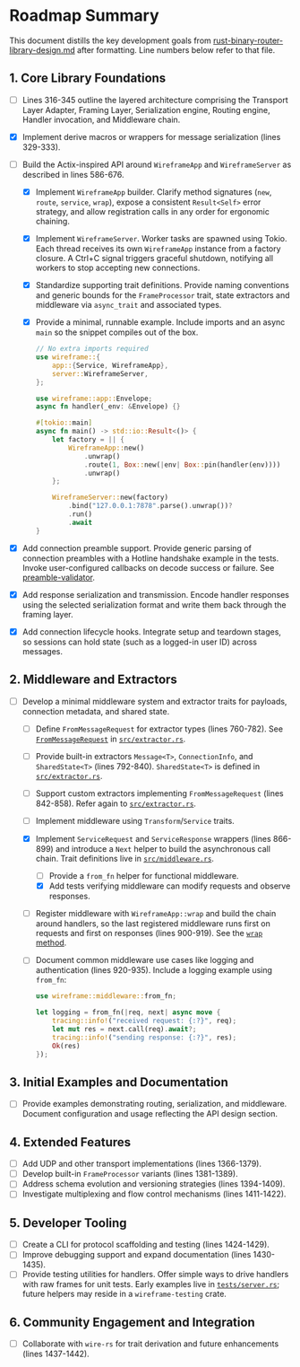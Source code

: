 # Roadmap Summary

This document distills the key development goals from
[rust-binary-router-library-design.md](rust-binary-router-library-design.md)
after formatting. Line numbers below refer to that file.

## 1. Core Library Foundations

- [ ] Lines 316-345 outline the layered architecture comprising the Transport
  Layer Adapter, Framing Layer, Serialization engine, Routing engine, Handler
  invocation, and Middleware chain.

- [x] Implement derive macros or wrappers for message serialization (lines
  329-333).

- [ ] Build the Actix-inspired API around `WireframeApp` and `WireframeServer`
  as described in lines 586-676.

  - [x] Implement `WireframeApp` builder. Clarify method signatures (`new`,
    `route`, `service`, `wrap`), expose a consistent `Result<Self>` error
    strategy, and allow registration calls in any order for ergonomic chaining.

  - [x] Implement `WireframeServer`. Worker tasks are spawned using Tokio. Each
    thread receives its own `WireframeApp` instance from a factory closure. A
    Ctrl+C signal triggers graceful shutdown, notifying all workers to stop
    accepting new connections.

  - [x] Standardize supporting trait definitions. Provide naming conventions and
    generic bounds for the `FrameProcessor` trait, state extractors and
    middleware via `async_trait` and associated types.

  - [x] Provide a minimal, runnable example. Include imports and an async `main`
    so the snippet compiles out of the box.

    ```rust
    // No extra imports required
    use wireframe::{
        app::{Service, WireframeApp},
        server::WireframeServer,
    };

    use wireframe::app::Envelope;
    async fn handler(_env: &Envelope) {}

    #[tokio::main]
    async fn main() -> std::io::Result<()> {
        let factory = || {
            WireframeApp::new()
                .unwrap()
                .route(1, Box::new(|env| Box::pin(handler(env))))
                .unwrap()
        };

        WireframeServer::new(factory)
            .bind("127.0.0.1:7878".parse().unwrap())?
            .run()
            .await
    }
    ```

- [x] Add connection preamble support. Provide generic parsing of connection
  preambles with a Hotline handshake example in the tests. Invoke
  user-configured callbacks on decode success or failure. See
  [preamble-validator](preamble-validator.md).

- [x] Add response serialization and transmission. Encode handler responses
  using the selected serialization format and write them back through the
  framing layer.

- [x] Add connection lifecycle hooks. Integrate setup and teardown stages, so
  sessions can hold state (such as a logged-in user ID) across messages.

## 2. Middleware and Extractors

- [ ] Develop a minimal middleware system and extractor traits for payloads,
  connection metadata, and shared state.
  - [ ] Define `FromMessageRequest` for extractor types (lines 760-782). See
    [`FromMessageRequest`][from-message-request] in
    [`src/extractor.rs`](../src/extractor.rs).

  - [ ] Provide built-in extractors `Message<T>`, `ConnectionInfo`, and
    `SharedState<T>` (lines 792-840). `SharedState<T>` is defined in
    [`src/extractor.rs`](../src/extractor.rs#L54-L87).

  - [ ] Support custom extractors implementing `FromMessageRequest` (lines
    842-858). Refer again to [`src/extractor.rs`](../src/extractor.rs#L39-L52).

  - [ ] Implement middleware using `Transform`/`Service` traits.

  - [x] Implement `ServiceRequest` and `ServiceResponse` wrappers (lines
      866-899) and introduce a `Next` helper to build the asynchronous call
      chain. Trait definitions live in
      [`src/middleware.rs`](../src/middleware.rs#L71-L84).
    - [ ] Provide a `from_fn` helper for functional middleware.
    - [x] Add tests verifying middleware can modify requests and observe
      responses.

  - [ ] Register middleware with `WireframeApp::wrap` and build the chain around
    handlers, so the last registered middleware runs first on requests and first
    on responses (lines 900-919). See the
    [`wrap` method](../src/app.rs#L73-L84).

  - [ ] Document common middleware use cases like logging and authentication
    (lines 920-935). Include a logging example using `from_fn`:

    ```rust
    use wireframe::middleware::from_fn;

    let logging = from_fn(|req, next| async move {
        tracing::info!("received request: {:?}", req);
        let mut res = next.call(req).await?;
        tracing::info!("sending response: {:?}", res);
        Ok(res)
    });
    ```

## 3. Initial Examples and Documentation

- [ ] Provide examples demonstrating routing, serialization, and middleware.
  Document configuration and usage reflecting the API design section.

## 4. Extended Features

- [ ] Add UDP and other transport implementations (lines 1366-1379).
- [ ] Develop built-in `FrameProcessor` variants (lines 1381-1389).
- [ ] Address schema evolution and versioning strategies (lines 1394-1409).
- [ ] Investigate multiplexing and flow control mechanisms (lines 1411-1422).

## 5. Developer Tooling

- [ ] Create a CLI for protocol scaffolding and testing (lines 1424-1429).
- [ ] Improve debugging support and expand documentation (lines 1430-1435).
- [ ] Provide testing utilities for handlers. Offer simple ways to drive
  handlers with raw frames for unit tests. Early examples live in
  [`tests/server.rs`](../tests/server.rs); future helpers may reside in a
  `wireframe-testing` crate.

## 6. Community Engagement and Integration

- [ ] Collaborate with `wire-rs` for trait derivation and future enhancements
  (lines 1437-1442).

[from-message-request]: ../src/extractor.rs#L39-L52
